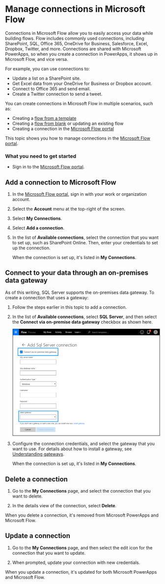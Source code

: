 <properties
    pageTitle="Manage connections | Microsoft Flow"
    description="Add or manage connections to SharePoint, SQL, OneDrive for Business, Salesforce, Office 365, OneDrive, Dropbox, Twitter, Google Drive, and more"
    services=""
    suite="flow"
    documentationCenter="na"
    authors="stepsic-microsoft-com"
    manager="erikre"
    editor=""
    tags=""/>

<tags
   ms.service="flow"
   ms.devlang="na"
   ms.topic="article"
   ms.tgt_pltfrm="na"
   ms.workload="na"
   ms.date="04/23/2016"
   ms.author="stepsic"/>

# Manage connections in Microsoft Flow
Connections in Microsoft Flow allow you to easily access your data while building flows. Flow includes commonly used connections, including SharePoint, SQL, Office 365, OneDrive for Business, Salesforce, Excel, Dropbox, Twitter, and more. Connections are shared with Microsoft PowerApps, so when you create a connection in PowerApps, it shows up in Microsoft Flow, and vice versa.

For example, you can use connections to:

- Update a list on a SharePoint site.
- Get Excel data from your OneDrive for Business or Dropbox account.
- Connect to Office 365 and send email.
- Create a Twitter connection to send a tweet.

You can create connections in Microsoft Flow in multiple scenarios, such as:

- Creating a [flow from a template](get-started-logic-template.md)
- Creating a [flow from blank](get-started-logic-flow.md) or updating an existing flow
- Creating a connection in the [Microsoft Flow portal][1]

This topic shows you how to manage connections in the [Microsoft Flow portal][1].

### What you need to get started

- Sign in to the [Microsoft Flow portal][1].

## Add a connection to Microsoft Flow
1. In the [Microsoft Flow portal][1], sign in with your work or organization account.

1. Select the **Account** menu at the top-right of the screen.

1. Select **My Connections**.

1. Select **Add a connection**.

1. In the list of **Available connections**, select the connection that you want to set up, such as SharePoint Online. Then, enter your credentials to set up the connection.

	When the connection is set up, it's listed in **My Connections**.

## Connect to your data through an on-premises data gateway

As of this writing, SQL Server supports the on-premises data gateway. To create a connection that uses a gateway:

1. Follow the steps earlier in this topic to add a connection.

1. In the list of **Available connections**, select **SQL Server**, and then select the **Connect via on-premise data gateway** checkbox as shown here.

	![Select gateway][2]

1. Configure the connection credentials, and select the gateway that you want to use. For details about how to install a gateway, see [Understanding gateways](gateway-reference.md).

	When the connection is set up, it's listed in **My Connections**.

## Delete a connection
1. Go to the **My Connections** page, and select the connection that you want to delete.

1. In the details view of the connection, select **Delete**.

When you delete a connection, it's removed from Microsoft PowerApps and Microsoft Flow.

## Update a connection

1. Go to the **My Connections** page, and then select the edit icon for the connection that you want to update.

1. When prompted, update your connection with new credentials.

When you update a connection, it's updated for both Microsoft PowerApps and Microsoft Flow.

<!--Reference links in article-->
[1]: https://flow.microsoft.com
[2]: ./media/connections/select-gateway.png
